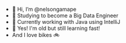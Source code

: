 - 👋 Hi, I’m @nelsongamape
- 👀 Studying to become a Big Data Engineer
- 🌱 Currently working with Java using IntelliJ
- 👴 Yes! I'm old but still learning fast!
- And I love bikes 🚲

<!---
nelsongamape/nelsongamape is a ✨ special ✨ repository because its `README.md` (this file) appears on your GitHub profile.
You can click the Preview link to take a look at your changes.
--->
